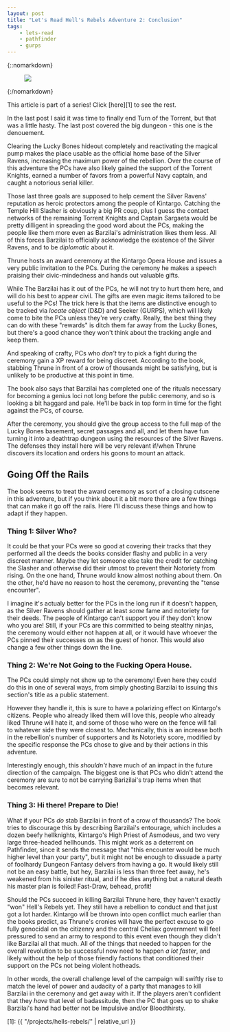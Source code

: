 ```yaml
---
layout: post
title: "Let's Read Hell's Rebels Adventure 2: Conclusion"
tags:
    - lets-read
    - pathfinder
    - gurps
---
```


{::nomarkdown}
<figure class="center">
  <img src="{{ "/assets/350px-Hell's_Rebels_Logo.png" | absolute_url }}"/>
</figure>
{:/nomarkdown}

This article is part of a series! Click [here][1] to see the rest.

In the last post I said it was time to finally end Turn of the Torrent, but that
was a little hasty. The last post covered the big dungeon - this one is the
denouement.

Clearing the Lucky Bones hideout completely and reactivating the magical pump
makes the place usable as the official home base of the Silver Ravens,
increasing the maximum power of the rebellion. Over the course of this adventure
the PCs have also likely gained the support of the Torrent Knights, earned a
number of favors from a powerful Navy captain, and caught a notorious serial
killer.

Those last three goals are supposed to help cement the Silver Ravens' reputation
as heroic protectors among the people of Kintargo. Catching the Temple Hill
Slasher is obviously a big PR coup, plus I guess the contact networks of the
remaining Torrent Knights and Captain Sargaeta would be pretty dilligent in
spreading the good word about the PCs, making the people like them more even as
Barzilai's administration likes them less. All of this forces Barzilai to
officially acknowledge the existence of the Silver Ravens, and to be
_diplomatic_ about it.

Thrune hosts an award ceremony at the Kintargo Opera House and issues a very
public invitation to the PCs. During the ceremony he makes a speech praising
their civic-mindedness and hands out valuable gifts.

While The Barzilai has it out of the PCs, he will not try to hurt them here, and
will do his best to appear civil. The gifts are even magic items tailored to be
useful to the PCs! The trick here is that the items are distinctive enough to be
tracked via _locate object_ (D&D) and Seeker (GURPS), which will likely come to
bite the PCs unless they're very crafty. Really, the best thing they can do with
these "rewards" is ditch them far away from the Lucky Bones, but there's a good
chance they won't think about the tracking angle and keep them.

And speaking of crafty, PCs who _don't_ try to pick a fight during the ceremony
gain a XP reward for being discreet. According to the book, stabbing Thrune in
front of a crow of thousands might be satisfying, but is unlikely to be
productive at this point in time.

The book also says that Barzilai has completed one of the rituals necessary for
becoming a genius loci not long before the public ceremony, and so is looking a
bit haggard and pale. He'll be back in top form in time for the fight against
the PCs, of course.

After the ceremony, you should give the group access to the full map of the
Lucky Bones basement, secret passages and all, and let them have fun turning it
into a deathtrap dungeon using the resources of the Silver Ravens. The defenses
they install here will be very relevant if/when Thrune discovers its location
and orders his goons to mount an attack.

## Going Off the Rails

The book seems to treat the award ceremony as sort of a closing cutscene in this
adventure, but if you think about it a bit more there are a few things that can
make it go off the rails. Here I'll discuss these things and how to adapt if
they happen.

### Thing 1: Silver Who?

It could be that your PCs were so good at covering their tracks that they
performed all the deeds the books consider flashy and public in a very discreet
manner. Maybe they let someone else take the credit for catching the Slasher and
otherwise did their utmost to prevent their Notoriety from rising. On the one
hand, Thrune would know almost nothing about them. On the other, he'd have no
reason to host the ceremony, preventing the "tense encounter".

I imagine it's actualy better for the PCs in the long run if it doesn't happen,
as the Silver Ravens should gather at least _some_ fame and notoriety for their
deeds. The people of Kintargo can't support you if they don't know who you are!
Still, if your PCs are this committed to being stealthy ninjas, the ceremony
would either not happen at all, or it would have whoever the PCs pinned their
successes on as the guest of honor. This would also change a few other things
down the line.

### Thing 2: We're Not Going to the Fucking Opera House.

The PCs could simply not show up to the ceremony! Even here they could do this
in one of several ways, from simply ghosting Barzilai to issuing this section's
title as a public statement.

However they handle it, this is sure to have a polarizing effect on Kintargo's
citizens. People who already liked them will love this, people who already liked
Thrune will hate it, and some of those who were on the fence will fall to
whatever side they were closest to. Mechanically, this is an increase both in
the rebellion's number of supporters and its Notoriety score, modified by the
specific response the PCs chose to give and by their actions in this adventure.

Interestingly enough, this _shouldn't_ have much of an impact in the future
direction of the campaign. The biggest one is that PCs who didn't attend the
ceremony are sure to not be carrying Barizilai's trap items when that becomes
relevant.

### Thing 3: Hi there! Prepare to Die!

What if your PCs _do_ stab Barzilai in front of a crow of thousands? The book
tries to discourage this by describing Barzilai's entourage, which includes a
dozen beefy hellknights, Kintargo's High Priest of Asmodeus, and two very large
three-headed hellhounds. This might work as a deterrent on Pathfinder, since it
sends the message that "this encounter would be much higher level than your
party", but it might not be enough to dissuade a party of foolhardy Dungeon
Fantasy delvers from having a go. It would likely still not be an easy battle,
but hey, Barzilai is less than three feet away, he's weakened from his sinister
ritual, and if he dies anything but a natural death his master plan is foiled!
Fast-Draw, behead, profit!

Should the PCs succeed in killing Barzilai Thrune here, they haven't exactly
"won" Hell's Rebels yet. They still have a rebellion to conduct and that just
got a lot harder. Kintargo will be thrown into open conflict much earlier than
the books predict, as Thrune's cronies will have the perfect excuse to go fully
genocidal on the citizenry and the central Cheliax government will feel
pressured to send an army to respond to this event even though they didn't like
Barzilai all that much. All of the things that needed to happen for the overall
revolution to be successful now need to happen _a lot faster_, and likely
without the help of those friendly factions that conditioned their support on
the PCs not being violent hotheads.

In other words, the overall challenge level of the campaign will swiftly rise to
match the level of power and audacity of a party that manages to kill Barzilai
in the ceremony and get away with it. If the players aren't confident that they
_have_ that level of badassitude, then the PC that goes up to shake Barzilai's
hand had better not be Impulsive and/or Bloodthirsty.


[1]: {{ "/projects/hells-rebels/" | relative_url }}

